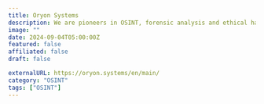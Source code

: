 ```yaml
---
title: Oryon Systems
description: We are pioneers in OSINT, forensic analysis and ethical hacking.
image: ""
date: 2024-09-04T05:00:00Z
featured: false
affiliated: false
draft: false

externalURL: https://oryon.systems/en/main/
category: "OSINT"
tags: ["OSINT"]
---
```

